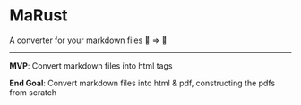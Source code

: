 # MaRust
A converter for your markdown files 📁 => 📂

---

**MVP**: Convert markdown files into html tags

**End Goal**: Convert markdown files into html & pdf, constructing the pdfs from scratch
